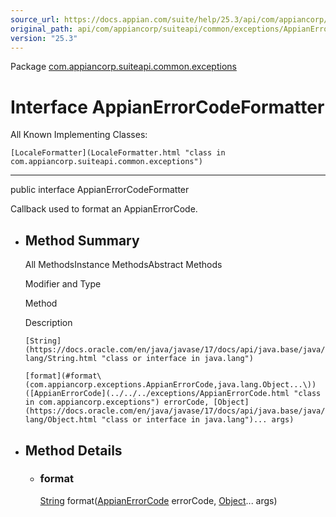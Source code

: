 ```yaml
---
source_url: https://docs.appian.com/suite/help/25.3/api/com/appiancorp/suiteapi/common/exceptions/AppianErrorCodeFormatter.html
original_path: api/com/appiancorp/suiteapi/common/exceptions/AppianErrorCodeFormatter.html
version: "25.3"
---
```


Package [com.appiancorp.suiteapi.common.exceptions](package-summary.html)

# Interface AppianErrorCodeFormatter

All Known Implementing Classes:

`[LocaleFormatter](LocaleFormatter.html "class in com.appiancorp.suiteapi.common.exceptions")`

* * *

public interface AppianErrorCodeFormatter

Callback used to format an AppianErrorCode.

-   ## Method Summary

    All MethodsInstance MethodsAbstract Methods

    Modifier and Type

    Method

    Description

    `[String](https://docs.oracle.com/en/java/javase/17/docs/api/java.base/java/lang/String.html "class or interface in java.lang")`

    `[format](#format\(com.appiancorp.exceptions.AppianErrorCode,java.lang.Object...\))([AppianErrorCode](../../../exceptions/AppianErrorCode.html "class in com.appiancorp.exceptions") errorCode, [Object](https://docs.oracle.com/en/java/javase/17/docs/api/java.base/java/lang/Object.html "class or interface in java.lang")... args)`

-   ## Method Details

    -   ### format

        [String](https://docs.oracle.com/en/java/javase/17/docs/api/java.base/java/lang/String.html "class or interface in java.lang") format([AppianErrorCode](../../../exceptions/AppianErrorCode.html "class in com.appiancorp.exceptions") errorCode, [Object](https://docs.oracle.com/en/java/javase/17/docs/api/java.base/java/lang/Object.html "class or interface in java.lang")... args)